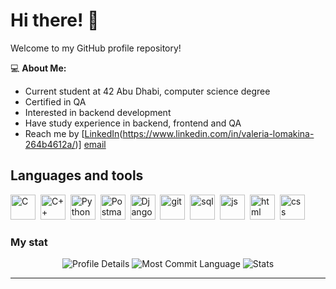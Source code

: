 # Hi there! 👋

Welcome to my GitHub profile repository!

💻 **About Me:**  
- Current student at 42 Abu Dhabi, computer science degree
- Certified in QA
- Interested in backend development
- Have study experience in backend, frontend and QA
- Reach me by [[LinkedIn](https://img.shields.io/badge/LinkedIn-blue?logo=linkedin&logoColor=white)(https://www.linkedin.com/in/valeria-lomakina-264b4612a/)] [email](mailto:lomakina.valerie@gmail.com)

## Languages and tools

<img src="https://cdn.jsdelivr.net/gh/devicons/devicon/icons/c/c-original.svg" title="C" width="40" height="40"/>&nbsp;
<img src="https://cdn.jsdelivr.net/gh/devicons/devicon/icons/cplusplus/cplusplus-original.svg" title="C++" width="40" height="40"/>&nbsp;
<img src="https://cdn.jsdelivr.net/gh/devicons/devicon/icons/python/python-original.svg" title="Python" width="40" height="40"/>&nbsp;
<img src="https://cdn.jsdelivr.net/gh/devicons/devicon/icons/postman/postman-original.svg" title="Postman" width="40" height="40"/>&nbsp;
<img src="https://cdn.jsdelivr.net/gh/devicons/devicon/icons/django/django-plain.svg" title="Django" width="40" height="40"/>&nbsp;
<img src="https://cdn.jsdelivr.net/gh/devicons/devicon/icons/git/git-plain.svg" title="git" width="40" height="40"/>&nbsp;
<img src="https://cdn.jsdelivr.net/gh/devicons/devicon/icons/postgresql/postgresql-original.svg" title="sql" width="40" height="40"/>&nbsp;
<img src="https://cdn.jsdelivr.net/gh/devicons/devicon/icons/javascript/javascript-original.svg" title="js" width="40" height="40"/>&nbsp;
<img src="https://cdn.jsdelivr.net/gh/devicons/devicon/icons/html5/html5-original.svg" title="html" width="40" height="40"/>&nbsp;
<img src="https://cdn.jsdelivr.net/gh/devicons/devicon/icons/css3/css3-original.svg" title="css" width="40" height="40"/>&nbsp;

### My stat
<div id="stat" align="center">
    <img src="https://github-profile-summary-cards.vercel.app/api/cards/profile-details?username=vlrlmn&theme=github_dark" alt="Profile Details"/>
    <img src="https://github-profile-summary-cards.vercel.app/api/cards/most-commit-language?username=vlrlmn&theme=github_dark" alt="Most Commit Language"/>
    <img src="https://github-profile-summary-cards.vercel.app/api/cards/stats?username=vlrlmn&theme=github_dark" alt="Stats"/>
</div>


---

